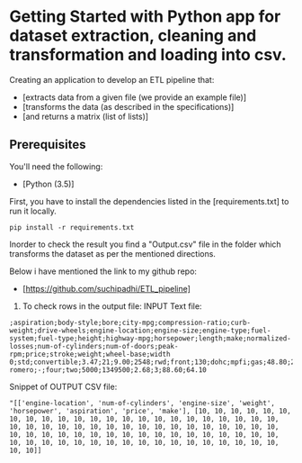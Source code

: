 # Getting Started with Python app for dataset extraction, cleaning and transformation and loading into csv.

Creating an application to develop an ETL pipeline that:
* [extracts data from a given file (we provide an example file)]
* [transforms the data (as described in the specifications)]
* [and returns a matrix (list of lists)]

## Prerequisites

You'll need the following:
* [Python (3.5)]

First, you have to install the dependencies listed in the [requirements.txt] to run it locally.

  ```
pip install -r requirements.txt
  ```

Inorder to check the result you find a "Output.csv" file in the folder which transforms the dataset as per the mentioned directions.

Below i have mentioned the link to my github repo:
* [https://github.com/suchipadhi/ETL_pipeline] 

1. To check rows in the output file:
INPUT Text file:
```
;aspiration;body-style;bore;city-mpg;compression-ratio;curb-weight;drive-wheels;engine-location;engine-size;engine-type;fuel-system;fuel-type;height;highway-mpg;horsepower;length;make;normalized-losses;num-of-cylinders;num-of-doors;peak-rpm;price;stroke;weight;wheel-base;width
0;std;convertible;3.47;21;9.00;2548;rwd;front;130;dohc;mpfi;gas;48.80;27;111,03;168.80;alfa-romero;-;four;two;5000;1349500;2.68;3;88.60;64.10

 ``` 

Snippet of OUTPUT CSV file:
  ```
  "[['engine-location', 'num-of-cylinders', 'engine-size', 'weight', 'horsepower', 'aspiration', 'price', 'make'], [10, 10, 10, 10, 10, 10, 10, 10, 10, 10, 10, 10, 10, 10, 10, 10, 10, 10, 10, 10, 10, 10, 10, 10, 10, 10, 10, 10, 10, 10, 10, 10, 10, 10, 10, 10, 10, 10, 10, 10, 10, 10, 10, 10, 10, 10, 10, 10, 10, 10, 10, 10, 10, 10, 10, 10, 10, 10, 10, 10, 10, 10, 10, 10, 10, 10, 10, 10, 10, 10, 10, 10, 10, 10, 10, 10]]
  ```
